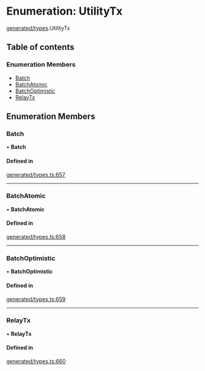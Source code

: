 # Enumeration: UtilityTx

[generated/types](../wiki/generated.types).UtilityTx

## Table of contents

### Enumeration Members

- [Batch](../wiki/generated.types.UtilityTx#batch)
- [BatchAtomic](../wiki/generated.types.UtilityTx#batchatomic)
- [BatchOptimistic](../wiki/generated.types.UtilityTx#batchoptimistic)
- [RelayTx](../wiki/generated.types.UtilityTx#relaytx)

## Enumeration Members

### Batch

• **Batch**

#### Defined in

[generated/types.ts:657](https://github.com/PolymathNetwork/polymesh-sdk/blob/299ce247/src/generated/types.ts#L657)

___

### BatchAtomic

• **BatchAtomic**

#### Defined in

[generated/types.ts:658](https://github.com/PolymathNetwork/polymesh-sdk/blob/299ce247/src/generated/types.ts#L658)

___

### BatchOptimistic

• **BatchOptimistic**

#### Defined in

[generated/types.ts:659](https://github.com/PolymathNetwork/polymesh-sdk/blob/299ce247/src/generated/types.ts#L659)

___

### RelayTx

• **RelayTx**

#### Defined in

[generated/types.ts:660](https://github.com/PolymathNetwork/polymesh-sdk/blob/299ce247/src/generated/types.ts#L660)

